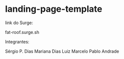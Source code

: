 # landing-page-template

link do Surge: 

fat-roof.surge.sh 

Integrantes: 

Sérgio P. Dias 
Mariana Dias 
Luiz Marcelo 
Pablo Andrade 
